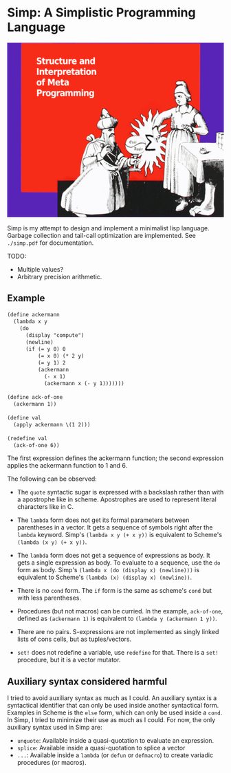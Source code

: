 # Simp: A Simplistic Programming Language

![A wizard kneeling in front of a down pointing witch](./simp.png)

Simp is my attempt to design and implement a minimalist lisp language.
Garbage collection and tail-call optimization are implemented.
See `./simp.pdf` for documentation.

TODO:
* Multiple values?
* Arbitrary precision arithmetic.


## Example

```
(define ackermann
  (lambda x y
    (do
      (display "compute")
      (newline)
      (if (= y 0) 0
          (= x 0) (* 2 y)
          (= y 1) 2
          (ackermann
            (- x 1)
            (ackermann x (- y 1)))))))

(define ack-of-one
  (ackermann 1))

(define val
  (apply ackermann \(1 2)))

(redefine val
  (ack-of-one 6))
```

The first expression defines the ackermann function; the second
expression applies the ackermann function to 1 and 6.

The following can be observed:

* The `quote` syntactic sugar is expressed with a backslash rather than
  with a apostrophe like in scheme.  Apostrophes are used to represent
  literal characters like in C.

* The `lambda` form does not get its formal parameters between
  parentheses in a vector.  It gets a sequence of symbols right
  after the `lambda` keyword.  Simp's `(lambda x y (+ x y))` is
  equivalent to Scheme's `(lambda (x y) (+ x y))`.

* The `lambda` form does not get a sequence of expressions as body.  It
  gets a single expression as body.  To evaluate to a sequence, use the
  `do` form as body.  Simp's `(lambda x (do (display x) (newline)))` is
  equivalent to Scheme's `(lambda (x) (display x) (newline))`.

* There is no `cond` form. The `if` form is the same as scheme's `cond`
  but with less parentheses.

* Procedures (but not macros) can be curried.
  In the example, `ack-of-one`, defined as `(ackermann 1)` is equivalent
  to `(lambda y (ackermann 1 y))`.

* There are no pairs.  S-expressions are not implemented as singly
  linked lists of cons cells, but as tuples/vectors.

* `set!` does not redefine a variable, use `redefine` for that.
  There is a `set!` procedure, but it is a vector mutator.


## Auxiliary syntax considered harmful

I tried to avoid auxiliary syntax as much as I could.  An auxiliary
syntax is a syntactical identifier that can only be used inside another
syntactical form.  Examples in Scheme is the `else` form, which can only
be used inside a `cond`.  In Simp, I tried to minimize their use as much
as I could.  For now, the only auxiliary syntax used in Simp are:

* `unquote`:
  Available inside a quasi-quotation to evaluate an expression.
* `splice`:
  Available inside a quasi-quotation to splice a vector
* `...`:
  Available inside a `lambda` (or `defun` or `defmacro`) to create
  variadic procedures (or macros).
